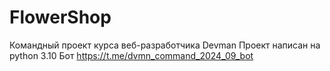 # FlowerShop
Командный проект курса веб-разработчика Devman
Проект написан на python 3.10
Бот https://t.me/dvmn_command_2024_09_bot